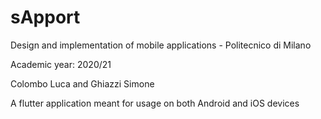 # sApport

Design and implementation of mobile applications - Politecnico di Milano

Academic year: 2020/21

Colombo Luca and Ghiazzi Simone

A flutter application meant for usage on both Android and iOS devices